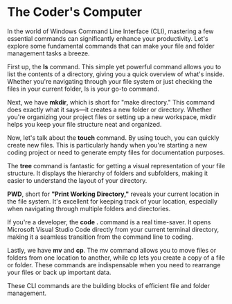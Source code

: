 # The Coder's Computer

In the world of Windows Command Line Interface (CLI), mastering a few essential commands can significantly enhance your productivity. Let's explore some fundamental commands that can make your file and folder management tasks a breeze.

First up, the **ls** command. This simple yet powerful command allows you to list the contents of a directory, giving you a quick overview of what's inside. Whether you're navigating through your file system or just checking the files in your current folder, ls is your go-to command.

Next, we have **mkdir**, which is short for "make directory." This command does exactly what it says—it creates a new folder or directory. Whether you're organizing your project files or setting up a new workspace, mkdir helps you keep your file structure neat and organized.

Now, let's talk about the **touch** command. By using touch, you can quickly create new files. This is particularly handy when you're starting a new coding project or need to generate empty files for documentation purposes.

The **tree** command is fantastic for getting a visual representation of your file structure. It displays the hierarchy of folders and subfolders, making it easier to understand the layout of your directory.

**PWD**, short for **"Print Working Directory,"** reveals your current location in the file system. It's excellent for keeping track of your location, especially when navigating through multiple folders and directories.

If you're a developer, the **code .** command is a real time-saver. It opens Microsoft Visual Studio Code directly from your current terminal directory, making it a seamless transition from the command line to coding.

Lastly, we have **mv** and **cp**. The mv command allows you to move files or folders from one location to another, while cp lets you create a copy of a file or folder. These commands are indispensable when you need to rearrange your files or back up important data.

These CLI commands are the building blocks of efficient file and folder management. 